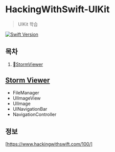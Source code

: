 # HackingWithSwift-UIKit

> UIKit 학습

[![Swift Version][swift-image]][swift-url]

## 목차

1. [StormViewer](#storm-viewer)

## [Storm Viewer](./StormViewer)

- FileManager
- UIImageView
- UIImage
- UINavigationBar
- NavigationController

## 정보

[https://www.hackingwithswift.com/100/]

[swift-image]:https://img.shields.io/badge/swift-5-orange.svg
[swift-url]:https://swift.org



